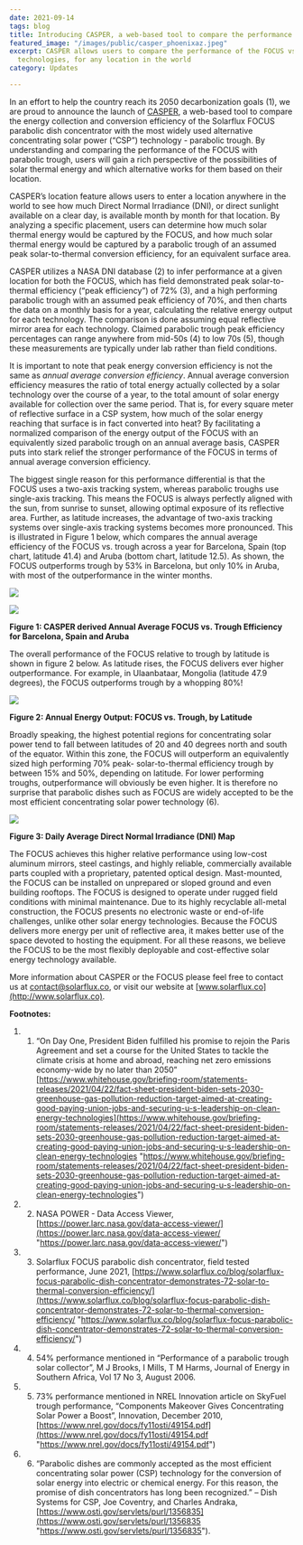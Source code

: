 ```yaml
---
date: 2021-09-14
tags: blog
title: Introducing CASPER, a web-based tool to compare the performance of CSP technologies
featured_image: "/images/public/casper_phoenixaz.jpeg"
excerpt: CASPER allows users to compare the performance of the FOCUS vs. other CSP
  technologies, for any location in the world
category: Updates

---
```

In an effort to help the country reach its 2050 decarbonization goals (1), we are proud to announce the launch of [CASPER](http://www.solarflux.co/casper), a web-based tool to compare the energy collection and conversion efficiency of the Solarflux FOCUS parabolic dish concentrator with the most widely used alternative concentrating solar power (“CSP”) technology - parabolic trough. By understanding and comparing the performance of the FOCUS with parabolic trough, users will gain a rich perspective of the possibilities of solar thermal energy and which alternative works for them based on their location.

CASPER’s location feature allows users to enter a location anywhere in the world to see how much Direct Normal Irradiance (DNI), or direct sunlight available on a clear day, is available month by month for that location. By analyzing a specific placement, users can determine how much solar thermal energy would be captured by the FOCUS, and how much solar thermal energy would be captured by a parabolic trough of an assumed peak solar-to-thermal conversion efficiency, for an equivalent surface area.

CASPER utilizes a NASA DNI database (2) to infer performance at a given location for both the FOCUS, which has field demonstrated peak solar-to-thermal efficiency (“peak efficiency”) of 72% (3), and a high performing parabolic trough with an assumed peak efficiency of 70%, and then charts the data on a monthly basis for a year, calculating the relative energy output for each technology. The comparison is done assuming equal reflective mirror area for each technology. Claimed parabolic trough peak efficiency percentages can range anywhere from mid-50s (4) to low 70s (5), though these measurements are typically under lab rather than field conditions.

It is important to note that peak energy conversion efficiency is not the same as _annual average conversion efficiency_. Annual average conversion efficiency measures the ratio of total energy actually collected by a solar technology over the course of a year, to the total amount of solar energy available for collection over the same period. That is, for every square meter of reflective surface in a CSP system, how much of the solar energy reaching that surface is in fact converted into heat? By facilitating a normalized comparison of the energy output of the FOCUS with an equivalently sized parabolic trough on an annual average basis, CASPER puts into stark relief the stronger performance of the FOCUS in terms of annual average conversion efficiency.

The biggest single reason for this performance differential is that the FOCUS uses a two-axis tracking system, whereas parabolic troughs use single-axis tracking. This means the FOCUS is always perfectly aligned with the sun, from sunrise to sunset, allowing optimal exposure of its reflective area. Further, as latitude increases, the advantage of two-axis tracking systems over single-axis tracking systems becomes more pronounced. This is illustrated in Figure 1 below, which compares the annual average efficiency of the FOCUS vs. trough across a year for Barcelona, Spain (top chart, latitude 41.4) and Aruba (bottom chart, latitude 12.5). As shown, the FOCUS outperforms trough by 53% in Barcelona, but only 10% in Aruba, with most of the outperformance in the winter months.

![](/images/public/casper_barcelona.jpg)

![](/images/public/casper_aruba.jpg)

**Figure 1: CASPER derived Annual Average FOCUS vs. Trough Efficiency for Barcelona, Spain and Aruba**

The overall performance of the FOCUS relative to trough by latitude is shown in figure 2 below. As latitude rises, the FOCUS delivers ever higher outperformance. For example, in Ulaanbataar, Mongolia (latitude 47.9 degrees), the FOCUS outperforms trough by a whopping 80%!

![](/images/public/energy-output-by-latitude.jpg)

**Figure 2: Annual Energy Output: FOCUS vs. Trough, by Latitude**

Broadly speaking, the highest potential regions for concentrating solar power tend to fall between latitudes of 20 and 40 degrees north and south of the equator. Within this zone, the FOCUS will outperform an equivalently sized high performing 70% peak- solar-to-thermal efficiency trough by between 15% and 50%, depending on latitude. For lower performing troughs, outperformance will obviously be even higher. It is therefore no surprise that parabolic dishes such as FOCUS are widely accepted to be the most efficient concentrating solar power technology (6).

![](/images/public/dni_world_map.jpg)

**Figure 3: Daily Average Direct Normal Irradiance (DNI) Map**

The FOCUS achieves this higher relative performance using low-cost aluminum mirrors, steel castings, and highly reliable, commercially available parts coupled with a proprietary, patented optical design. Mast-mounted, the FOCUS can be installed on unprepared or sloped ground and even building rooftops. The FOCUS is designed to operate under rugged field conditions with minimal maintenance. Due to its highly recyclable all-metal construction, the FOCUS presents no electronic waste or end-of-life challenges, unlike other solar energy technologies. Because the FOCUS delivers more energy per unit of reflective area, it makes better use of the space devoted to hosting the equipment. For all these reasons, we believe the FOCUS to be the most flexibly deployable and cost-effective solar energy technology available.

More information about CASPER or the FOCUS please feel free to contact us at [contact@solarflux.co](mailto:contact@solarflux.co), or visit our website at [www.solarflux.co](http://www.solarflux.co).

**Footnotes:**

1. 1. “On Day One, President Biden fulfilled his promise to rejoin the Paris Agreement and set a course for the United States to tackle the climate crisis at home and abroad, reaching net zero emissions economy-wide by no later than 2050” [https://www.whitehouse.gov/briefing-room/statements-releases/2021/04/22/fact-sheet-president-biden-sets-2030-greenhouse-gas-pollution-reduction-target-aimed-at-creating-good-paying-union-jobs-and-securing-u-s-leadership-on-clean-energy-technologies](https://www.whitehouse.gov/briefing-room/statements-releases/2021/04/22/fact-sheet-president-biden-sets-2030-greenhouse-gas-pollution-reduction-target-aimed-at-creating-good-paying-union-jobs-and-securing-u-s-leadership-on-clean-energy-technologies "https://www.whitehouse.gov/briefing-room/statements-releases/2021/04/22/fact-sheet-president-biden-sets-2030-greenhouse-gas-pollution-reduction-target-aimed-at-creating-good-paying-union-jobs-and-securing-u-s-leadership-on-clean-energy-technologies")
2. 2. NASA POWER - Data Access Viewer, [https://power.larc.nasa.gov/data-access-viewer/](https://power.larc.nasa.gov/data-access-viewer/ "https://power.larc.nasa.gov/data-access-viewer/")
3. 3. Solarflux FOCUS parabolic dish concentrator, field tested performance, June 2021, [https://www.solarflux.co/blog/solarflux-focus-parabolic-dish-concentrator-demonstrates-72-solar-to-thermal-conversion-efficiency/](https://www.solarflux.co/blog/solarflux-focus-parabolic-dish-concentrator-demonstrates-72-solar-to-thermal-conversion-efficiency/ "https://www.solarflux.co/blog/solarflux-focus-parabolic-dish-concentrator-demonstrates-72-solar-to-thermal-conversion-efficiency/")
4. 4. 54% performance mentioned in “Performance of a parabolic trough solar collector”, M J Brooks, I Mills, T M Harms, Journal of Energy in Southern Africa, Vol 17 No 3, August 2006.
5. 5. 73% performance mentioned in NREL Innovation article on SkyFuel trough performance, “Components Makeover Gives Concentrating Solar Power a Boost”, Innovation, December 2010,[ ](https://www.nrel.gov/docs/fy11osti/49154.pdf)[https://www.nrel.gov/docs/fy11osti/49154.pdf](https://www.nrel.gov/docs/fy11osti/49154.pdf "https://www.nrel.gov/docs/fy11osti/49154.pdf")
6. 6. “Parabolic dishes are commonly accepted as the most efficient concentrating solar power (CSP) technology for the conversion of solar energy into electric or chemical energy. For this reason, the promise of dish concentrators has long been recognized.” – Dish Systems for CSP, Joe Coventry, and Charles Andraka, [https://www.osti.gov/servlets/purl/1356835](https://www.osti.gov/servlets/purl/1356835 "https://www.osti.gov/servlets/purl/1356835").